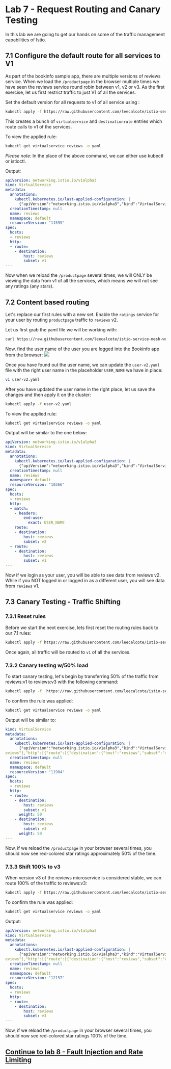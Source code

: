 # Lab 7 - Request Routing and Canary Testing

In this lab we are going to get our hands on some of the traffic management capabilities of Istio.

## 7.1 Configure the default route for all services to V1

As part of the bookinfo sample app, there are multiple versions of reviews service. When we load the `/productpage` in the browser multiple times we have seen the reviews service round robin between v1, v2 or v3. As the first exercise, let us first restrict traffic to just V1 of all the services.

Set the default version for all requests to v1 of all service using :

```sh
kubectl apply -f https://raw.githubusercontent.com/leecalcote/istio-service-mesh-workshop/master/deployment_files/istio-1.0.2/virtual-service-all-v1.yaml 
```

This creates a bunch of `virtualservice` and `destinationrule` entries which route calls to v1 of the services.

To view the applied rule:
```sh
kubectl get virtualservice reviews -o yaml
```

*Please note:* In the place of the above command, we can either use kubectl or istioctl.


Output:
```yaml
apiVersion: networking.istio.io/v1alpha3
kind: VirtualService
metadata:
  annotations:
    kubectl.kubernetes.io/last-applied-configuration: |
      {"apiVersion":"networking.istio.io/v1alpha3","kind":"VirtualService","metadata":{"annotations":{},"name":"reviews","namespace":"default"},"spec":{"hosts":["reviews"],"http":[{"route":[{"destination":{"host":"reviews","subset":"v1"}}]}]}}
  creationTimestamp: null
  name: reviews
  namespace: default
  resourceVersion: "11595"
spec:
  hosts:
  - reviews
  http:
  - route:
    - destination:
        host: reviews
        subset: v1
---
```

Now when we reload the `/productpage` several times, we will ONLY be viewing the data from v1 of all the services, which means we will not see any ratings (any stars).


## 7.2 Content based routing

Let's replace our first rules with a new set. Enable the `ratings` service for your user by routing `productpage` traffic to `reviews` v2.

Let us first grab the yaml file we will be working with:
```sh
curl https://raw.githubusercontent.com/leecalcote/istio-service-mesh-workshop/master/deployment_files/istio-1.0.2/virtual-service-reviews-test-v2.yaml > user-v2.yaml
```


Now, find the user name of the user you are logged into the Bookinfo app from the browser:
![](img/)

Once you have found out the user name, we can update the `user-v2.yaml` file with the right user name in the placeholder `USER_NAME` we have in place:

```sh
vi user-v2.yaml
```

After you have updated the user name in the right place, let us save the changes and then apply it on the cluster:

```sh
kubectl apply -f user-v2.yaml
```



To view the applied rule:
```sh
kubectl get virtualservice reviews -o yaml
```

Output will be similar to the one below:
```yaml
apiVersion: networking.istio.io/v1alpha3
kind: VirtualService
metadata:
  annotations:
    kubectl.kubernetes.io/last-applied-configuration: |
      {"apiVersion":"networking.istio.io/v1alpha3","kind":"VirtualService","metadata":{"annotations":{},"name":"reviews","namespace":"default"},"spec":{"hosts":["reviews"],"http":[{"match":[{"headers":{"end-user":{"exact":"USER_NAME"}}}],"route":[{"destination":{"host":"reviews","subset":"v2"}}]},{"route":[{"destination":{"host":"reviews","subset":"v1"}}]}]}}
  creationTimestamp: null
  name: reviews
  namespace: default
  resourceVersion: "10366"
spec:
  hosts:
  - reviews
  http:
  - match:
    - headers:
        end-user:
          exact: USER_NAME
    route:
    - destination:
        host: reviews
        subset: v2
  - route:
    - destination:
        host: reviews
        subset: v1
---
```

Now if we login as your user, you will be able to see data from reviews v2. While if you NOT logged in or logged in as a different user, you will see data from `reviews` v1.


## 7.3 Canary Testing - Traffic Shifting

### 7.3.1 Reset rules
Before we start the next exercise, lets first reset the routing rules back to our 7.1 rules:

```sh
kubectl apply -f https://raw.githubusercontent.com/leecalcote/istio-service-mesh-workshop/master/deployment_files/istio-1.0.2/virtual-service-all-v1.yaml 
```

Once again, all traffic will be routed to `v1` of all the services. 

### 7.3.2 Canary testing w/50% load
To start canary testing, let's begin by transferring 50% of the traffic from reviews:v1 to reviews:v3 with the following command:

```sh
kubectl apply -f  https://raw.githubusercontent.com/leecalcote/istio-service-mesh-workshop/master/deployment_files/istio-1.0.2/virtual-service-reviews-50-v3.yaml
```

To confirm the rule was applied:
```sh
kubectl get virtualservice reviews -o yaml
```

Output will be similar to:
```yaml
kind: VirtualService
metadata:
  annotations:
    kubectl.kubernetes.io/last-applied-configuration: |
      {"apiVersion":"networking.istio.io/v1alpha3","kind":"VirtualService","metadata":{"annotations":{},"name":"reviews","namespace":"default"},"spec":{"hosts":["r
eviews"],"http":[{"route":[{"destination":{"host":"reviews","subset":"v1"},"weight":50},{"destination":{"host":"reviews","subset":"v3"},"weight":50}]}]}}
  creationTimestamp: null
  name: reviews
  namespace: default
  resourceVersion: "11904"
spec:
  hosts:
  - reviews
  http:
  - route:
    - destination:
        host: reviews
        subset: v1
      weight: 50
    - destination:
        host: reviews
        subset: v3
      weight: 50
---
```

Now, if we reload the `/productpage` in your browser several times, you should now see red-colored star ratings approximately 50% of the time.


### 7.3.3 Shift 100% to v3
When version v3 of the reviews microservice is considered stable, we can route 100% of the traffic to reviews:v3:

```sh
kubectl apply -f https://raw.githubusercontent.com/leecalcote/istio-service-mesh-workshop/master/deployment_files/istio-1.0.2/virtual-service-reviews-v3.yaml
```

To confirm the rule was applied:
```sh
kubectl get virtualservice reviews -o yaml
```
Output:
```yaml
apiVersion: networking.istio.io/v1alpha3
kind: VirtualService
metadata:
  annotations:
    kubectl.kubernetes.io/last-applied-configuration: |
      {"apiVersion":"networking.istio.io/v1alpha3","kind":"VirtualService","metadata":{"annotations":{},"name":"reviews","namespace":"default"},"spec":{"hosts":["r
eviews"],"http":[{"route":[{"destination":{"host":"reviews","subset":"v3"}}]}]}}
  creationTimestamp: null
  name: reviews
  namespace: default
  resourceVersion: "12157"
spec:
  hosts:
  - reviews
  http:
  - route:
    - destination:
        host: reviews
        subset: v3
---
```

Now, if we reload the `/productpage` in your browser several times, you should now see red-colored star ratings 100% of the time.

## [Continue to lab 8 - Fault Injection and Rate Limiting](../lab-8/README.md)
